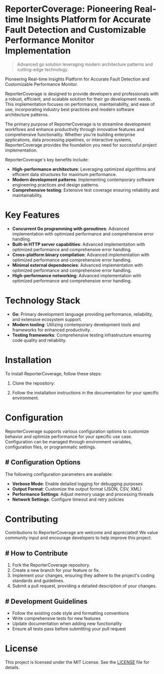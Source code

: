 <!-- fallback_ReporterCoverage_20250804224024_60221 -->

# ReporterCoverage: Pioneering Real-time Insights Platform for Accurate Fault Detection and Customizable Performance Monitor Implementation
> Advanced go solution leveraging modern architecture patterns and cutting-edge technology.

Pioneering Real-time Insights Platform for Accurate Fault Detection and Customizable Performance Monitor.

ReporterCoverage is designed to provide developers and professionals with a robust, efficient, and scalable solution for their go development needs. This implementation focuses on performance, maintainability, and ease of use, incorporating industry best practices and modern software architecture patterns.

The primary purpose of ReporterCoverage is to streamline development workflows and enhance productivity through innovative features and comprehensive functionality. Whether you're building enterprise applications, data processing pipelines, or interactive systems, ReporterCoverage provides the foundation you need for successful project implementation.

ReporterCoverage's key benefits include:

* **High-performance architecture**: Leveraging optimized algorithms and efficient data structures for maximum performance.
* **Modern development patterns**: Implementing contemporary software engineering practices and design patterns.
* **Comprehensive testing**: Extensive test coverage ensuring reliability and maintainability.

# Key Features

* **Concurrent Go programming with goroutines**: Advanced implementation with optimized performance and comprehensive error handling.
* **Built-in HTTP server capabilities**: Advanced implementation with optimized performance and comprehensive error handling.
* **Cross-platform binary compilation**: Advanced implementation with optimized performance and comprehensive error handling.
* **Minimal external dependencies**: Advanced implementation with optimized performance and comprehensive error handling.
* **High-performance networking**: Advanced implementation with optimized performance and comprehensive error handling.

# Technology Stack

* **Go**: Primary development language providing performance, reliability, and extensive ecosystem support.
* **Modern tooling**: Utilizing contemporary development tools and frameworks for enhanced productivity.
* **Testing frameworks**: Comprehensive testing infrastructure ensuring code quality and reliability.

# Installation

To install ReporterCoverage, follow these steps:

1. Clone the repository:


2. Follow the installation instructions in the documentation for your specific environment.

# Configuration

ReporterCoverage supports various configuration options to customize behavior and optimize performance for your specific use case. Configuration can be managed through environment variables, configuration files, or programmatic settings.

## # Configuration Options

The following configuration parameters are available:

* **Verbose Mode**: Enable detailed logging for debugging purposes
* **Output Format**: Customize the output format (JSON, CSV, XML)
* **Performance Settings**: Adjust memory usage and processing threads
* **Network Settings**: Configure timeout and retry policies

# Contributing

Contributions to ReporterCoverage are welcome and appreciated! We value community input and encourage developers to help improve this project.

## # How to Contribute

1. Fork the ReporterCoverage repository.
2. Create a new branch for your feature or fix.
3. Implement your changes, ensuring they adhere to the project's coding standards and guidelines.
4. Submit a pull request, providing a detailed description of your changes.

## # Development Guidelines

* Follow the existing code style and formatting conventions
* Write comprehensive tests for new features
* Update documentation when adding new functionality
* Ensure all tests pass before submitting your pull request

# License

This project is licensed under the MIT License. See the [LICENSE](https://github.com/coralnws/ReporterCoverage/blob/main/LICENSE) file for details.
